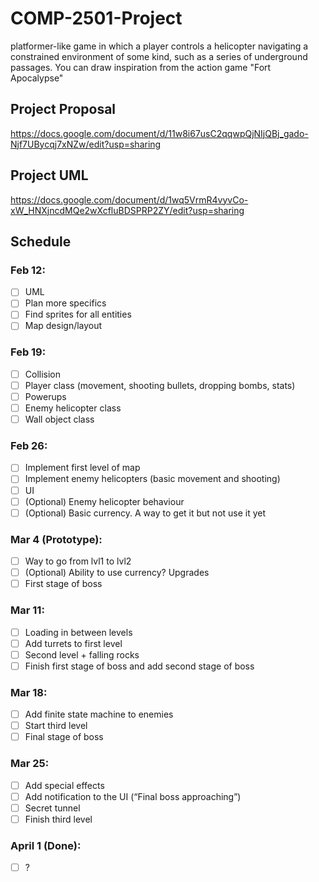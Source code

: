 # COMP-2501-Project
 platformer-like game in which a player controls a helicopter navigating a constrained environment of some kind, such as a series of underground passages. You can draw inspiration from the action game "Fort Apocalypse"

## Project Proposal
https://docs.google.com/document/d/11w8i67usC2qqwpQjNIjQBj_gado-Njf7UBycqj7xNZw/edit?usp=sharing

## Project UML
https://docs.google.com/document/d/1wq5VrmR4vyvCo-xW_HNXjncdMQe2wXcfluBDSPRP2ZY/edit?usp=sharing

## Schedule

### Feb 12:
- [ ] UML
- [ ] Plan more specifics
- [ ] Find sprites for all entities
- [ ] Map design/layout
### Feb 19:
- [ ] Collision
- [ ] Player class (movement, shooting bullets, dropping bombs, stats)
- [ ] Powerups
- [ ] Enemy helicopter class
- [ ] Wall object class
### Feb 26:
- [ ] Implement first level of map
- [ ] Implement enemy helicopters (basic movement and shooting)
- [ ] UI
- [ ] (Optional) Enemy helicopter behaviour
- [ ] (Optional) Basic currency. A way to get it but not use it yet
### Mar 4 (Prototype):
- [ ] Way to go from lvl1 to lvl2
- [ ] (Optional) Ability to use currency? Upgrades
- [ ] First stage of boss
### Mar 11:
- [ ] Loading in between levels
- [ ] Add turrets to first level
- [ ] Second level + falling rocks
- [ ] Finish first stage of boss and add second stage of boss
### Mar 18:
- [ ] Add finite state machine to enemies
- [ ] Start third level
- [ ] Final stage of boss
### Mar 25:
- [ ] Add special effects
- [ ] Add notification to the UI (“Final boss approaching”)
- [ ] Secret tunnel
- [ ] Finish third level
### April 1 (Done):
- [ ] ?
